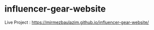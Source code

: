 ﻿# influencer-gear-website

 Live Project : https://mirmezbaulazim.github.io/influencer-gear-website/
